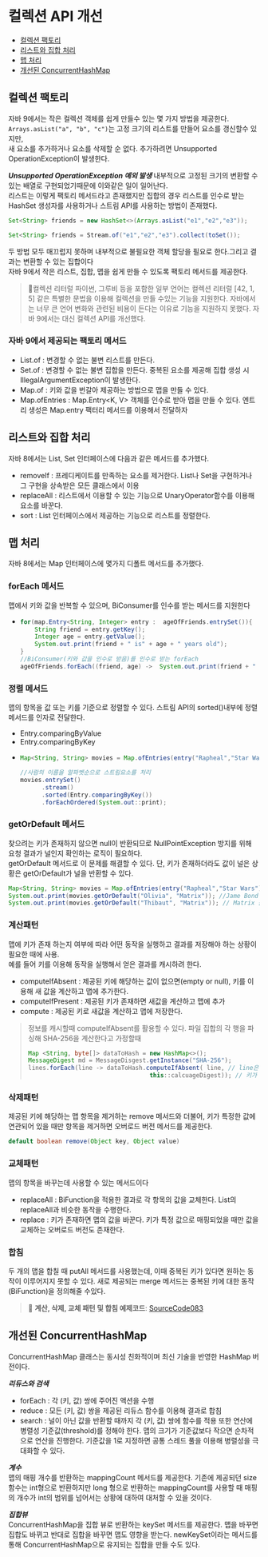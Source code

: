 # 컬렉션 API 개선

* [컬렉션 팩토리](#컬렉션-팩토리)
* [리스트와 집합 처리](#리스트와-집합-처리)
* [맵 처리](#맵-처리)
* [개선된 ConcurrentHashMap](#개선된-concurrenthashmap)

## 컬렉션 팩토리
자바 9에서는 작은 컬렉션 객체를 쉽게 만들수 있는 몇 가지 방법을 제공한다.  
<code>Arrays.asList("a", "b", "c")</code>는 고정 크기의 리스트를 만들어 요소를 갱신할수 있지만,  
새 요소를 추가하거나 요소를 삭제할 순 없다. 추가하려면 Unsupported OperationException이 발생한다.

***Unsupported OperationException 예외 발생***
내부적으로 고정된 크기의 변환할 수 있는 배열로 구현되었기때문에 이와같은 일이 일어난다.  
리스트는 이렇게 팩토리 메서드라고 존재했지만 집합의 경우 리스트를 인수로 받는 HashSet 생성자를 사용하거나 스트림 API를 사용하는 방법이 존재했다.  
~~~java
Set<String> friends = new HashSet<>(Arrays.asList("e1","e2","e3"));

Set<String> friends = Stream.of("e1","e2","e3").collect(toSet());
~~~
두 방법 모두 매끄럽지 못하며 내부적으로 불필요한 객체 할당을 필요로 한다.그리고 결과는 변환할 수 있는 집합이다  
자바 9에서 작은 리스트, 집합, 맵을 쉽게 만들 수 있도록 팩토리 메서드를 제공한다.

> 📌컬렉션 리터럴
> 파이썬, 그루비 등을 포함한 일부 언어는 컬렉션 리터럴 [42, 1, 5] 같은 특별한 문법을 이용해 컬렉션을 만들 수있는 기능을 지원한다.
> 자바에서는 너무 큰 언어 변화와 관련된 비용이 든다는 이유로 기능을 지원하지 못했다. 자바 9에서는 대신 컬렉션 API를 개선했다.

### 자바 9에서 제공되는 팩토리 메서드
* List.of : 변경할 수 없는 불변 리스트를 만든다.
* Set.of : 변경할 수 없는 불변 집합을 만든다. 중복된 요소를 제공해 집합 생성 시 IllegalArgumentException이 발생한다.
* Map.of : 키와 값을 번갈아 제공하는 방법으로 맵을 만들 수 있다.
* Map.ofEntries : Map.Entry<K, V> 객체를 인수로 받아 맵을 만들 수 있다. 엔트리 생성은 Map.entry 팩터리 메서드를 이용해서 전달하자

## 리스트와 집합 처리
자바 8에서는 List, Set 인터페이스에 다음과 같은 메서드를 추가했다.
* removeIf : 프레디케이트를 만족하는 요소를 제거한다. List나 Set을 구현하거나 그 구현을 상속받은 모든 클래스에서 이용
* replaceAll : 리스트에서 이용할 수 있는 기능으로 UnaryOperator함수를 이용해 요소를 바꾼다.
* sort : List 인터페이스에서 제공하는 기능으로 리스트를 정렬한다. 

## 맵 처리
자바 8에서는 Map 인터페이스에 몇가지 디폴트 메서드를 추가했다.
### forEach 메서드 
맵에서 키와 값을 반복할 수 있으며, BiConsumer를 인수를 받는 메서드를 지원한다
  * ~~~java
    for(map.Entry<String, Integer> entry :  ageOfFriends.entrySet()){
        String friend = entry.getKey();
        Integer age = entry.getValue();
        System.out.print(friend + " is" + age + " years old");
    }
    //BiConsumer(키와 값을 인수로 받음)를 인수로 받는 forEach
    ageOfFriends.forEach((friend, age) ->  System.out.print(friend + " is" + age + " years old"));
    ~~~ 
### 정렬 메서드 
맵의 항목을 값 또는 키를 기준으로 정렬할 수 있다. 스트림 API의 sorted()내부에 정렬 메서드를 인자로 전달한다.
* Entry.comparingByValue
* Entry.comparingByKey 
* ~~~java
  Map<String, String> movies = Map.ofEntries(entry("Rapheal","Star Wars"), entry("Cristina", "Matrix"));
  
  //사람의 이름을 알파벳순으로 스트림요소를 처리
  movies.entrySet()
        .stream()
        .sorted(Entry.comparingByKey())
        .forEachOrdered(System.out::print);
  
  ~~~ 
### getOrDefault 메서드
찾으려는 키가 존재하지 않으면 null이 반환되므로 NullPointException 방지를 위해 요청 결과가 널인지 확인하는 로직이 필요하다.  
getOrDefault 메서드로 이 문제를 해결할 수 있다. 단, 키가 존재하더라도 값이 널은 상황은 getOrDefault가 널을 반환할 수 있다.
~~~java
Map<String, String> movies = Map.ofEntries(entry("Rapheal","Star Wars"), entry("Olivia", "James Bond"));
System.out.print(movies.getOrDefault("Olivia", "Matrix")); //Jame Bond 출력
System.out.print(movies.getOrDefault("Thibaut", "Matrix")); // Matrix 출력
~~~
### 계산패턴
맵에 키가 존재 하는지 여부에 따라 어떤 동작을 실행하고 결과를 저장해야 하는 상황이 필요한 때에 사용.  
예를 들어 키를 이용해 동작을 실행해서 얻은 결과를 캐시하려 한다. 
* computeIfAbsent :  제공된 키에 해당하는 값이 없으면(empty or null), 키를 이용해 새 값을 계산하고 맵에 추가한다.
* computeIfPresent : 제공된 키가 존재하면 새값을 계산하고 맵에 추가
* compute :  제공된 키로 새값을 계산하고 맵에 저장한다. 

> 정보를 캐시할때 computeIfAbsent를 활용할 수 있다. 파일 집합의 각 행을 파싱해 SHA-256을 계산한다고 가정할때
> ~~~java 
> Map <String, byte[]> dataToHash = new HashMap<>();
> MessageDigest md = MessageDisgest.getInstance("SHA-256");
> lines.forEach(line -> dataToHash.computeIfAbsent( line, // line은 맵에서 찾은 키
>                                   this::calcuageDigest)); // 키가 존재하지 않으면 동작실행

### 삭제패턴
제공된 키에 해당하는 맵 항목을 제거하는 remove 메서드와 더불어, 키가 특정한 값에 연관되어 있을 때만 항목을 제거하면 오버로드 버전 메서드를 제공한다.
~~~java
default boolean remove(Object key, Object value)
~~~
### 교체패턴
맵의 항목을 바꾸는데 사용할 수 있는 메서드이다
* replaceAll : BiFunction을 적용한 결과로 각 항목의 값을 교체한다. List의 replaceAll과 비슷한 동작을 수행한다.
* replace : 키가 존재하면 맵의 값을 바꾼다. 키가 특정 값으로 매핑되었을 때만 값을 교체하는 오버로드 버전도 존재한다.

### 합침
두 개의 맵을 합칠 때 putAll 메서드를 사용했는데, 이때 중복된 키가 있다면 원하는 동작이 이루어지지 못할 수 있다. 새로 제공되는 merge 메서드는 중복된 키에 대한 동작(BiFunction)을 정의해줄 수있다.

>  📌 **계산, 삭제, 교체 패턴 및 합침 예제코드**:  <a href="https://github.com/day0ung/ModernJavaInAction/blob/main/java_code/modern_java/src/chapter08/SourceCode083.java">SourceCode083</a>

## 개선된 ConcurrentHashMap 
ConcurrentHashMap 클래스는 동시성 친화적이며 최신 기술을 반영한 HashMap 버전이다. 

***리듀스와 검색***
* forEach : 각 (키, 값) 쌍에 주어진 액션을 수행
* reduce : 모든 (키, 값) 쌍을 제공된 리듀스 함수를 이용해 결과로 합침
* search : 널이 아닌 값을 반환할 때까지 각 (키, 값) 쌍에 함수를 적용
또한 연산에 병렬성 기준값(threshold)를 정해야 한다. 맵의 크기가 기준값보다 작으면 순차적으로 연산을 진행한다. 기준값을 1로 지정하면 공통 스레드 풀을 이용해 병렬성을 극대화할 수 있다.

***계수***  
맵의 매핑 개수를 반환하는 mappingCount 메서드를 제공한다. 기존에 제공되던 size 함수는 int형으로 반환하지만 long 형으로 반환하는 mappingCount를 사용할 때 매핑의 개수가 int의 범위를 넘어서는 상황에 대하여 대처할 수 있을 것이다.

***집합뷰***  
ConcurrentHashMap을 집합 뷰로 반환하는 keySet 메서드를 제공한다. 맵을 바꾸면 집합도 바뀌고 반대로 집합을 바꾸면 맵도 영향을 받는다. newKeySet이라는 메서드를 통해 ConcurrentHashMap으로 유지되는 집합을 만들 수도 있다.